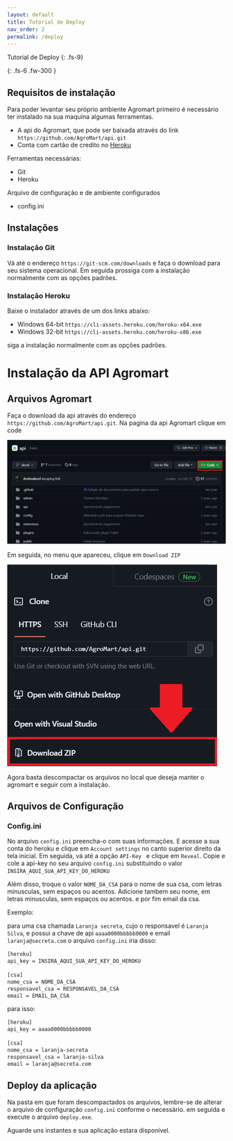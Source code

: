 ```yaml
---
layout: default
title: Tutorial de Deploy
nav_order: 2
permalink: /deploy
---
```


Tutorial de Deploy
{: .fs-9}

<!--Descrição-->

{: .fs-6 .fw-300 }

## Requisitos de instalação

Para poder levantar seu próprio ambiente Agromart primeiro é necessário ter instalado na sua maquina algumas ferramentas.

- A api do Agromart, que pode ser baixada através do link `https://github.com/AgroMart/api.git`
- Conta com cartão de credito no [Heroku](https://dashboard.heroku.com/)

Ferramentas necessárias:

- Git
- Heroku

Arquivo de configuração e de ambiente configurados

- config.ini

## Instalações

### Instalação Git

Vá até o endereço `https://git-scm.com/downloads` e faça o download para seu sistema operacional. Em seguida prossiga com a instalação normalmente com as opções padrões.

### Instalação Heroku

Baixe o instalador através de um dos links abaixo:

- Windows 64-bit `https://cli-assets.heroku.com/heroku-x64.exe`
- Windows 32-bit `https://cli-assets.heroku.com/heroku-x86.exe`

siga a instalação normalmente com as opções padrões.

# Instalação da API Agromart

## Arquivos Agromart

Faça o download da api através do endereço `https://github.com/AgroMart/api.git`.
Na pagina da api Agromart clique em code

![Pagina do git da api agromart com o botão code selecionado](../../assets/deploy/api-git1.png)

Em seguida, no menu que apareceu, clique em `Download ZIP`

![Botão de fazer download em ZIP](../../assets/deploy/api-git2.png)

Agora basta descompactar os arquivos no local que deseja manter o agromart e seguir com a instalação.

## Arquivos de Configuração

### Config.ini

No arquivo `config.ini` preencha-o com suas informações.
E acesse a sua conta do heroku e clique em `Account settings` no canto superior direito da tela inicial. Em seguida, vá até a opção `API-Key ` e clique em `Reveal`. Copie e cole a api-key no seu arquivo `config.ini` substituindo o valor `INSIRA_AQUI_SUA_API_KEY_DO_HEROKU`

Além disso, troque o valor `NOME_DA_CSA` para o nome de sua csa, com letras minusculas, sem espaços ou acentos.
Adicione tambem seu nome, em letras minusculas, sem espaços ou acentos. e por fim email da csa.

Exemplo:

para uma csa chamada `Laranja secreta`, cujo o responsavel é `Laranja Silva`, e possui a chave de api `aaaa0000bbbbb0000` e email `laranja@secreta.com`
o arquivo `config.ini` iria disso:

```
[heroku]
api_key = INSIRA_AQUI_SUA_API_KEY_DO_HEROKU

[csa]
nome_csa = NOME_DA_CSA
responsavel_csa = RESPONSAVEL_DA_CSA
email = EMAIL_DA_CSA
```

para isso:

```
[heroku]
api_key = aaaa0000bbbbb0000

[csa]
nome_csa = laranja-secreta
responsavel_csa = laranja-silva
email = laranja@secreta.com
```

## Deploy da aplicação

Na pasta em que foram descompactados os arquivos, lembre-se de alterar o arquivo de configuração `config.ini` conforme o necessário. em seguida e execute o arquivo `deploy.exe`.

Aguarde uns instantes e sua aplicação estara disponível.
